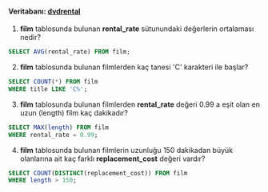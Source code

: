 #### Veritabanı: [dvdrental](https://www.postgresqltutorial.com/postgresql-sample-database/)

1.  **film** tablosunda bulunan **rental_rate** sütunundaki değerlerin ortalaması nedir?
```sql
SELECT AVG(rental_rate) FROM film;
```
2.  **film** tablosunda bulunan filmlerden kaç tanesi 'C' karakteri ile başlar?
```sql
SELECT COUNT(*) FROM film
WHERE title LIKE 'C%';
```
3.  **film** tablosunda bulunan filmlerden **rental_rate** değeri 0.99 a eşit olan en uzun (length) film kaç dakikadır?
```sql
SELECT MAX(length) FROM film
WHERE rental_rate = 0.99;
```
4.  **film** tablosunda bulunan filmlerin uzunluğu 150 dakikadan büyük olanlarına ait kaç farklı **replacement_cost** değeri vardır?
```sql
SELECT COUNT(DISTINCT(replacement_cost)) FROM film
WHERE length > 150;
```
